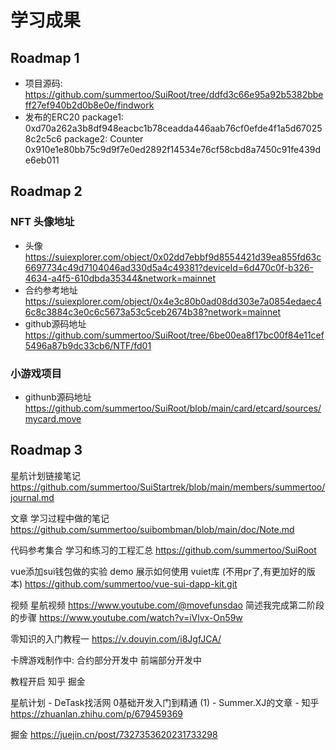 # 学习成果

## Roadmap  1  
- 项目源码: https://github.com/summertoo/SuiRoot/tree/ddfd3c66e95a92b5382bbeff27ef940b2d0b8e0e/findwork
- 发布的ERC20
package1: 0xd70a262a3b8df948eacbc1b78ceadda446aab76cf0efde4f1a5d670258c2c5c6
package2: Counter 0x910e1e80bb75c9d9f7e0ed2892f14534e76cf58cbd8a7450c91fe439de6eb011

## Roadmap  2  

### NFT 头像地址
* 头像
https://suiexplorer.com/object/0x02dd7ebbf9d8554421d39ea855fd63c6697734c49d7104046ad330d5a4c49381?deviceId=6d470c0f-b326-4634-a4f5-610dbda35344&network=mainnet
* 合约参考地址
https://suiexplorer.com/object/0x4e3c80b0ad08dd303e7a0854edaec46c8c3884c3e0c6c5673a53c5ceb2674b38?network=mainnet
* github源码地址
https://github.com/summertoo/SuiRoot/tree/6be00ea8f17bc00f84e11cef5496a87b9dc33cb6/NTF/fd01

### 小游戏项目
* githunb源码地址
https://github.com/summertoo/SuiRoot/blob/main/card/etcard/sources/mycard.move


## Roadmap  3  

星航计划链接笔记
https://github.com/summertoo/SuiStartrek/blob/main/members/summertoo/journal.md

文章
学习过程中做的笔记
https://github.com/summertoo/suibombman/blob/main/doc/Note.md

代码参考集合
学习和练习的工程汇总
https://github.com/summertoo/SuiRoot

vue添加sui钱包做的实验 demo 展示如何使用 vuiet库 (不用pr了,有更加好的版本)
https://github.com/summertoo/vue-sui-dapp-kit.git

视频
星航视频 https://www.youtube.com/@movefunsdao
简述我完成第二阶段的步骤
https://www.youtube.com/watch?v=iVlvx-On59w

零知识的入门教程一
https://v.douyin.com/i8JgfJCA/

卡牌游戏制作中:
合约部分开发中
前端部分开发中

教程开启 知乎 掘金

星航计划 - DeTask找活网 0基础开发入门到精通 (1) - Summer.XJ的文章 - 知乎
https://zhuanlan.zhihu.com/p/679459369

掘金
https://juejin.cn/post/7327353620231733298
